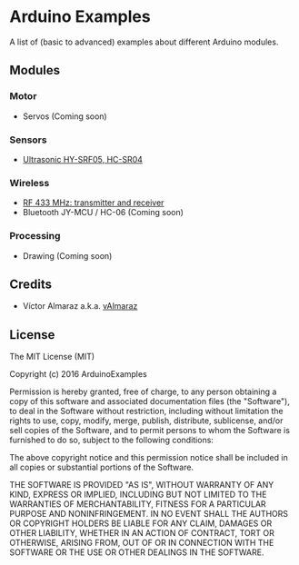 # Arduino Examples

A list of (basic to advanced) examples about different Arduino modules.

## Modules

### Motor
- Servos (Coming soon)

### Sensors
- [Ultrasonic HY-SRF05, HC-SR04](Sensor/Ultrasonic)

### Wireless
- [RF 433 MHz: transmitter and receiver](Wireless/RF433)
- Bluetooth JY-MCU / HC-06 (Coming soon)

### Processing
- Drawing (Coming soon)

## Credits

- Víctor Almaraz a.k.a. [vAlmaraz](http://www.valmaraz.com)

## License

The MIT License (MIT)

Copyright (c) 2016 ArduinoExamples

Permission is hereby granted, free of charge, to any person obtaining a copy
of this software and associated documentation files (the "Software"), to deal
in the Software without restriction, including without limitation the rights
to use, copy, modify, merge, publish, distribute, sublicense, and/or sell
copies of the Software, and to permit persons to whom the Software is
furnished to do so, subject to the following conditions:

The above copyright notice and this permission notice shall be included in all
copies or substantial portions of the Software.

THE SOFTWARE IS PROVIDED "AS IS", WITHOUT WARRANTY OF ANY KIND, EXPRESS OR
IMPLIED, INCLUDING BUT NOT LIMITED TO THE WARRANTIES OF MERCHANTABILITY,
FITNESS FOR A PARTICULAR PURPOSE AND NONINFRINGEMENT. IN NO EVENT SHALL THE
AUTHORS OR COPYRIGHT HOLDERS BE LIABLE FOR ANY CLAIM, DAMAGES OR OTHER
LIABILITY, WHETHER IN AN ACTION OF CONTRACT, TORT OR OTHERWISE, ARISING FROM,
OUT OF OR IN CONNECTION WITH THE SOFTWARE OR THE USE OR OTHER DEALINGS IN THE
SOFTWARE.

